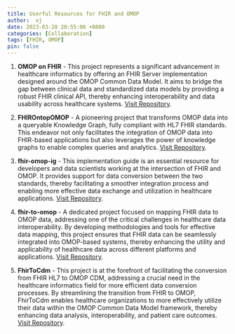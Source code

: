 ```yaml
---
title: Userful Resources for FHIR and OMOP
author:  xj
date: 2023-03-28 20:55:00 +0800
categories: [Collaboration]
tags: [FHIR, OMOP]
pin: false
---
```

       
 
1. **OMOP on FHIR** - This project represents a significant advancement in healthcare informatics by offering an FHIR Server implementation designed around the OMOP Common Data Model. It aims to bridge the gap between clinical data and standardized data models by providing a robust FHIR clinical API, thereby enhancing interoperability and data usability across healthcare systems. [Visit Repository](https://github.com/omoponfhir).

2. **FHIROntopOMOP** - A pioneering project that transforms OMOP data into a queryable Knowledge Graph, fully compliant with HL7 FHIR standards. This endeavor not only facilitates the integration of OMOP data into FHIR-based applications but also leverages the power of knowledge graphs to enable complex queries and analytics. [Visit Repository](https://github.com/fhircat/FHIROntopOMOP).

3. **fhir-omop-ig** - This implementation guide is an essential resource for developers and data scientists working at the intersection of FHIR and OMOP. It provides support for data conversion between the two standards, thereby facilitating a smoother integration process and enabling more effective data exchange and utilization in healthcare applications. [Visit Repository](https://github.com/HL7/fhir-omop-ig).

4. **fhir-to-omop** - A dedicated project focused on mapping FHIR data to OMOP data, addressing one of the critical challenges in healthcare data interoperability. By developing methodologies and tools for effective data mapping, this project ensures that FHIR data can be seamlessly integrated into OMOP-based systems, thereby enhancing the utility and applicability of healthcare data across different platforms and applications. [Visit Repository](https://github.com/NACHC-CAD/fhir-to-omop).

5. **FhirToCdm** - This project is at the forefront of facilitating the conversion from FHIR HL7 to OMOP CDM, addressing a crucial need in the healthcare informatics field for more efficient data conversion processes. By streamlining the transition from FHIR to OMOP, FhirToCdm enables healthcare organizations to more effectively utilize their data within the OMOP Common Data Model framework, thereby enhancing data analysis, interoperability, and patient care outcomes.  [Visit Repository](https://github.com/OHDSI/FhirToCdm).



